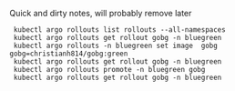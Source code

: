 Quick and dirty notes, will probably remove later

```shell
 kubectl argo rollouts list rollouts --all-namespaces
 kubectl argo rollouts get rollout gobg -n bluegreen
 kubectl argo rollouts -n bluegreen set image  gobg gobg=christianh814/gobg:green
 kubectl argo rollouts get rollout gobg -n bluegreen
 kubectl argo rollouts promote -n bluegreen gobg
 kubectl argo rollouts get rollout gobg -n bluegreen
```
